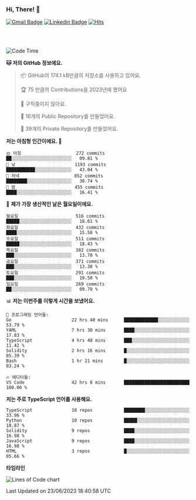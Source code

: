 ### Hi, There! 👋


[![Gmail Badge](https://img.shields.io/badge/-725psh@gmail.com-c14438?style=flat&logo=Gmail&logoColor=white&link=mailto:725psh@gmail.com)](mailto:725psh@gmail.com) 
[![Linkedin Badge](https://img.shields.io/badge/-soohanpark-0072b1?style=flat&logo=Linkedin&logoColor=white&link=https://www.linkedin.com/in/soohanpark/)](https://www.linkedin.com/in/soohanpark/) 
[![Hits](https://hits.seeyoufarm.com/api/count/incr/badge.svg?url=https%3A%2F%2Fgithub.com%2FSoohan-Park&count_bg=%23000000&title_bg=%23828282&icon=gradle.svg&icon_color=%23FFFFFF&title=Visited&edge_flat=false)](https://hits.seeyoufarm.com)  

<br />
<br />

<!--START_SECTION:waka-->
![Code Time](http://img.shields.io/badge/Code%20Time-1%2C058%20hrs%2056%20mins-blue)

**🐱 저의 GitHub 정보에요.** 

> 📦 GitHub의 174.1 kB만큼의 저장소를 사용하고 있어요. 
 > 
> 🏆 75 만큼의 Contributions을 2023년에 했어요
 > 
> 🚫 구직중이지 않아요.
 > 
> 📜 16개의 Public Repository를 만들었어요. 
 > 
> 🔑 39개의 Private Repository를 만들었어요. 
 > 
**저는 아침형 인간이에요. 🐤** 

```text
🌞 아침                     272 commits         ██░░░░░░░░░░░░░░░░░░░░░░░   09.81 % 
🌆 낮　                     1193 commits        ███████████░░░░░░░░░░░░░░   43.04 % 
🌃 저녁                     852 commits         ████████░░░░░░░░░░░░░░░░░   30.74 % 
🌙 밤　                     455 commits         ████░░░░░░░░░░░░░░░░░░░░░   16.41 % 
```
📅 **제가 가장 생산적인 날은 월요일이에요.** 

```text
월요일                      516 commits         █████░░░░░░░░░░░░░░░░░░░░   18.61 % 
화요일                      432 commits         ████░░░░░░░░░░░░░░░░░░░░░   15.58 % 
수요일                      511 commits         █████░░░░░░░░░░░░░░░░░░░░   18.43 % 
목요일                      382 commits         ███░░░░░░░░░░░░░░░░░░░░░░   13.78 % 
금요일                      371 commits         ███░░░░░░░░░░░░░░░░░░░░░░   13.38 % 
토요일                      291 commits         ███░░░░░░░░░░░░░░░░░░░░░░   10.50 % 
일요일                      269 commits         ██░░░░░░░░░░░░░░░░░░░░░░░   09.70 % 
```


📊 **저는 이번주를 이렇게 시간을 보냈어요.** 

```text
💬 프로그래밍 언어들: 
Go                       22 hrs 40 mins      █████████████░░░░░░░░░░░░   53.79 % 
YAML                     7 hrs 30 mins       ████░░░░░░░░░░░░░░░░░░░░░   17.83 % 
TypeScript               4 hrs 48 mins       ███░░░░░░░░░░░░░░░░░░░░░░   11.42 % 
Solidity                 2 hrs 16 mins       █░░░░░░░░░░░░░░░░░░░░░░░░   05.39 % 
Bash                     1 hr 21 mins        █░░░░░░░░░░░░░░░░░░░░░░░░   03.24 % 

🔥 에디터들: 
VS Code                  42 hrs 8 mins       █████████████████████████   100.00 % 
```

**저는 주로 TypeScript 언어를 사용해요.** 

```text
TypeScript               18 repos            ████████░░░░░░░░░░░░░░░░░   33.96 % 
Python                   10 repos            █████░░░░░░░░░░░░░░░░░░░░   18.87 % 
Solidity                 9 repos             ████░░░░░░░░░░░░░░░░░░░░░   16.98 % 
JavaScript               9 repos             ████░░░░░░░░░░░░░░░░░░░░░   16.98 % 
HTML                     3 repos             █░░░░░░░░░░░░░░░░░░░░░░░░   05.66 % 
```



**타임라인**

![Lines of Code chart](https://raw.githubusercontent.com/Soohan-Park/Soohan-Park/master/assets/bar_graph.png)


 Last Updated on 23/06/2023 18:40:58 UTC
<!--END_SECTION:waka-->
